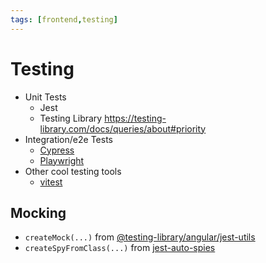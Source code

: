 ```yaml
---
tags: [frontend,testing]
---
```


# Testing

- Unit Tests
  - Jest
  - Testing Library https://testing-library.com/docs/queries/about#priority
- Integration/e2e Tests
  - [Cypress](https://www.cypress.io)
  - [Playwright](https://playwright.dev)
- Other cool testing tools
  - [vitest](https://github.com/vitest-dev/vitest)


## Mocking

- `createMock(...)` from [@testing-library/angular/jest-utils](https://www.npmjs.com/package/@testing-library/angular)
- `createSpyFromClass(...)` from [jest-auto-spies](https://www.npmjs.com/package/jest-auto-spies)
